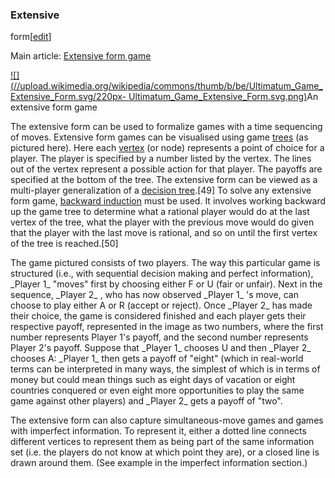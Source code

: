 ### Extensive
form[[edit](/w/index.php?title=Game\_theory&action=edit&section=21 "Edit
section: Extensive form")]

Main article: [Extensive form game](/wiki/Extensive\_form\_game "Extensive form
game")

[![](//upload.wikimedia.org/wikipedia/commons/thumb/b/be/Ultimatum\_Game\_Extensive\_Form.svg/220px-
Ultimatum\_Game\_Extensive\_Form.svg.png)](/wiki/File:Ultimatum\_Game\_Extensive\_Form.svg)An
extensive form game

The extensive form can be used to formalize games with a time sequencing of
moves. Extensive form games can be visualised using game
[trees](/wiki/Tree\_\(graph\_theory\) "Tree \(graph theory\)") (as pictured
here). Here each [vertex](/wiki/Graph\_\(discrete\_mathematics\) "Graph
\(discrete mathematics\)") (or node) represents a point of choice for a
player. The player is specified by a number listed by the vertex. The lines
out of the vertex represent a possible action for that player. The payoffs are
specified at the bottom of the tree. The extensive form can be viewed as a
multi-player generalization of a [decision tree](/wiki/Decision\_tree "Decision
tree").[49] To solve any extensive form game, [backward
induction](/wiki/Backward\_induction "Backward induction") must be used. It
involves working backward up the game tree to determine what a rational player
would do at the last vertex of the tree, what the player with the previous
move would do given that the player with the last move is rational, and so on
until the first vertex of the tree is reached.[50]

The game pictured consists of two players. The way this particular game is
structured (i.e., with sequential decision making and perfect information),
\_Player 1\_ "moves" first by choosing either F or U (fair or unfair). Next in
the sequence, \_Player 2\_ , who has now observed \_Player 1\_ 's move, can choose
to play either A or R (accept or reject). Once \_Player 2\_ has made their
choice, the game is considered finished and each player gets their respective
payoff, represented in the image as two numbers, where the first number
represents Player 1's payoff, and the second number represents Player 2's
payoff. Suppose that \_Player 1\_ chooses U and then \_Player 2\_ chooses A:
\_Player 1\_ then gets a payoff of "eight" (which in real-world terms can be
interpreted in many ways, the simplest of which is in terms of money but could
mean things such as eight days of vacation or eight countries conquered or
even eight more opportunities to play the same game against other players) and
\_Player 2\_ gets a payoff of "two".

The extensive form can also capture simultaneous-move games and games with
imperfect information. To represent it, either a dotted line connects
different vertices to represent them as being part of the same information set
(i.e. the players do not know at which point they are), or a closed line is
drawn around them. (See example in the imperfect information section.)
